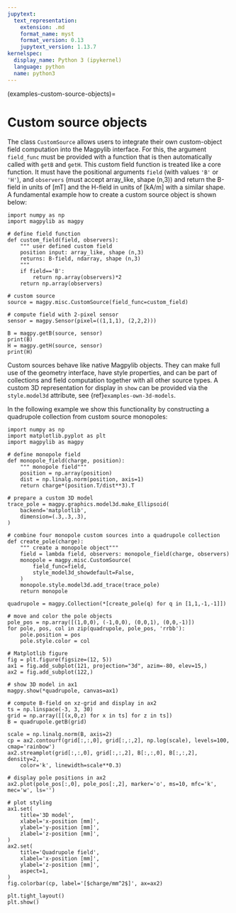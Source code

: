 ```yaml
---
jupytext:
  text_representation:
    extension: .md
    format_name: myst
    format_version: 0.13
    jupytext_version: 1.13.7
kernelspec:
  display_name: Python 3 (ipykernel)
  language: python
  name: python3
---
```


(examples-custom-source-objects)=
# Custom source objects

The class `CustomSource` allows users to integrate their own custom-object field computation into the Magpylib interface. For this, the argument `field_func` must be provided with a function that is then automatically called with `getB` and `getH`. This custom field function is treated like a core function. It must have the positional arguments `field` (with values `'B'` or `'H'`), and `observers` (must accept array_like, shape (n,3)) and return the B-field in units of \[mT\] and the H-field in units of \[kA/m\] with a similar shape. A fundamental example how to create a custom source object is shown below:

```{code-cell} ipython3
import numpy as np
import magpylib as magpy

# define field function
def custom_field(field, observers):
    """ user defined custom field
    position input: array_like, shape (n,3)
    returns: B-field, ndarray, shape (n,3)
    """
    if field=='B':
        return np.array(observers)*2
    return np.array(observers)

# custom source
source = magpy.misc.CustomSource(field_func=custom_field)

# compute field with 2-pixel sensor
sensor = magpy.Sensor(pixel=((1,1,1), (2,2,2)))

B = magpy.getB(source, sensor)
print(B)
H = magpy.getH(source, sensor)
print(H)
```

Custom sources behave like native Magpylib objects. They can make full use of the geometry interface, have style properties, and can be part of collections and field computation together with all other source types. A custom 3D representation for display in `show` can be provided via the `style.model3d` attribute, see {ref}`examples-own-3d-models`.

In the following example we show this functionality by constructing a quadrupole collection from custom source monopoles:

```{code-cell} ipython3
import numpy as np
import matplotlib.pyplot as plt
import magpylib as magpy

# define monopole field
def monopole_field(charge, position):
    """ monopole field"""
    position = np.array(position)
    dist = np.linalg.norm(position, axis=1)
    return charge*(position.T/dist**3).T

# prepare a custom 3D model
trace_pole = magpy.graphics.model3d.make_Ellipsoid(
    backend='matplotlib',
    dimension=(.3,.3,.3),
)

# combine four monopole custom sources into a quadrupole collection
def create_pole(charge):
    """ create a monopole object"""
    field = lambda field, observers: monopole_field(charge, observers)
    monopole = magpy.misc.CustomSource(
        field_func=field,
        style_model3d_showdefault=False,
    )
    monopole.style.model3d.add_trace(trace_pole)
    return monopole

quadrupole = magpy.Collection(*[create_pole(q) for q in [1,1,-1,-1]])

# move and color the pole objects
pole_pos = np.array([(1,0,0), (-1,0,0), (0,0,1), (0,0,-1)])
for pole, pos, col in zip(quadrupole, pole_pos, 'rrbb'):
    pole.position = pos
    pole.style.color = col

# Matplotlib figure
fig = plt.figure(figsize=(12, 5))
ax1 = fig.add_subplot(121, projection="3d", azim=-80, elev=15,)
ax2 = fig.add_subplot(122,)

# show 3D model in ax1
magpy.show(*quadrupole, canvas=ax1)

# compute B-field on xz-grid and display in ax2
ts = np.linspace(-3, 3, 30)
grid = np.array([[(x,0,z) for x in ts] for z in ts])
B = quadrupole.getB(grid)

scale = np.linalg.norm(B, axis=2)
cp = ax2.contourf(grid[:,:,0], grid[:,:,2], np.log(scale), levels=100, cmap='rainbow')
ax2.streamplot(grid[:,:,0], grid[:,:,2], B[:,:,0], B[:,:,2], density=2,
    color='k', linewidth=scale**0.3)

# display pole positions in ax2
ax2.plot(pole_pos[:,0], pole_pos[:,2], marker='o', ms=10, mfc='k', mec='w', ls='')

# plot styling
ax1.set(
    title='3D model',
    xlabel='x-position [mm]',
    ylabel='y-position [mm]',
    zlabel='z-position [mm]',
)
ax2.set(
    title='Quadrupole field',
    xlabel='x-position [mm]',
    ylabel='z-position [mm]',
    aspect=1,
)
fig.colorbar(cp, label='[$charge/mm^2$]', ax=ax2)

plt.tight_layout()
plt.show()
```
